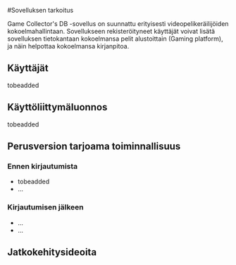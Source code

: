 #Sovelluksen tarkoitus

Game Collector's DB -sovellus on suunnattu erityisesti videopelikeräilijöiden kokoelmahallintaan. Sovellukseen
rekisteröityneet käyttäjät voivat lisätä sovelluksen tietokantaan kokoelmansa pelit alustoittain (Gaming platform), 
ja näin helpottaa kokoelmansa kirjanpitoa.

## Käyttäjät

tobeadded

## Käyttöliittymäluonnos

tobeadded

## Perusversion tarjoama toiminnallisuus

### Ennen kirjautumista

* tobeadded
* ...

### Kirjautumisen jälkeen

* ...
* ...

## Jatkokehitysideoita

